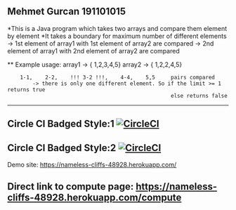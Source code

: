 Mehmet Gurcan 191101015  
--------------------------------------------------------------------------------------------------------------------------

*This is a Java program which takes two arrays and compare them element by element
*It takes a boundary for maximum number of different elements
    -> 1st element of array1 with 1st element of array2 are compared
    -> 2nd element of array1 with 2nd element of array2 are compared


** Example usage:
        array1 -> { 1,2,3,4,5}  array2 -> { 1,2,2,4,5}

        1-1,    2-2,    !!! 3-2 !!!,    4-4,    5,5     pairs compared
            -> there is only one different element. So if the limit >= 1 returns true
                                                        else returns false

--------------------------------------------------------------------------------------------------------------------------
Circle CI Badged Style:1
[![CircleCI](https://circleci.com/gh/MGurcan/bil481_hw1.svg?style=svg)](https://circleci.com/gh/MGurcan/bil481_hw1)
--------------------------------------------------------------------------------------------------------------------------
Circle CI Badged Style:2
[![CircleCI](https://circleci.com/gh/MGurcan/bil481_hw1.svg?style=shield)](https://circleci.com/gh/MGurcan/bil481_hw1)
--------------------------------------------------------------------------------------------------------------------------

Demo site: 
https://nameless-cliffs-48928.herokuapp.com/

Direct link to compute page:
https://nameless-cliffs-48928.herokuapp.com/compute
--------------------------------------------------------------------------------------------------------------------------
